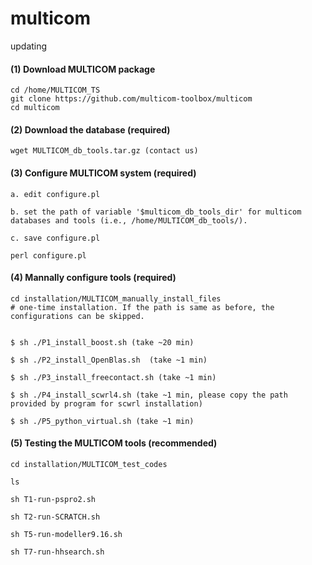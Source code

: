 # multicom
updating

#### (1) Download MULTICOM package

```
cd /home/MULTICOM_TS
git clone https://github.com/multicom-toolbox/multicom
cd multicom
```

#### (2) Download the database (required)
```
wget MULTICOM_db_tools.tar.gz (contact us)
```
#### (3) Configure MULTICOM system (required)

```
a. edit configure.pl

b. set the path of variable '$multicom_db_tools_dir' for multicom databases and tools (i.e., /home/MULTICOM_db_tools/).

c. save configure.pl

perl configure.pl
```

#### (4) Mannally configure tools (required)

```
cd installation/MULTICOM_manually_install_files
# one-time installation. If the path is same as before, the configurations can be skipped.


$ sh ./P1_install_boost.sh (take ~20 min)

$ sh ./P2_install_OpenBlas.sh  (take ~1 min)

$ sh ./P3_install_freecontact.sh (take ~1 min)

$ sh ./P4_install_scwrl4.sh (take ~1 min, please copy the path provided by program for scwrl installation)

$ sh ./P5_python_virtual.sh (take ~1 min)
```

#### (5) Testing the MULTICOM tools (recommended)

```
cd installation/MULTICOM_test_codes

ls

sh T1-run-pspro2.sh

sh T2-run-SCRATCH.sh

sh T5-run-modeller9.16.sh

sh T7-run-hhsearch.sh
```
